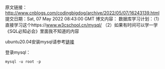 原文链接：http://www.cnblogs.com/codingbigdog/archive/2022/05/07/16243139.html
提交日期：Sat, 07 May 2022 08:43:00 GMT
博文内容：
数据库学习计划：（1）直接学习这个https://www.w3cschool.cn/mysql/
（2）如果有时间可以学一学《SQL必知必会》里面我不知道的内容

ubuntu20.04安装mysql请参考[链接](https://blog.csdn.net/qq_29761395/article/details/104249924)

登录mysql：
```
mysql -u root -p
```